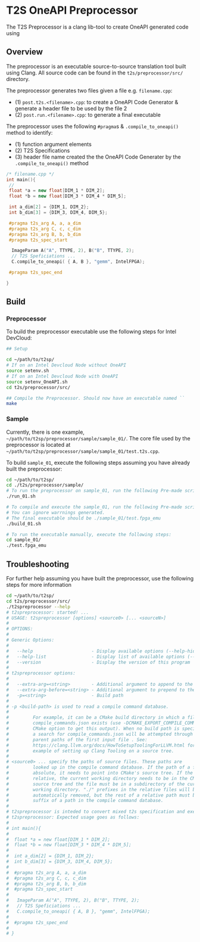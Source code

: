 # T2S OneAPI Preprocessor

The T2S Preprocessor is a clang lib-tool to create OneAPI generated code using 

## Overview

The preprocessor is an executable source-to-source translation tool built using Clang.
All source code can be found in the `t2s/preprocessor/src/` directory.

The preprocessor generates two files given a file e.g. `filename.cpp`:
- (1) `post.t2s.<filename>.cpp`: to create a OneAPI Code Generator & generate a header file to be used by the file 2
- (2) `post.run.<filename>.cpp`: to generate a final executable 

The preprocessor uses the following `#pragma`s & `.compile_to_oneapi()` method to identify:
- (1) function argument elements
- (2) T2S Specifications
- (3) header file name created the the OneAPI Code Generater by the `.compile_to_oneapi()` method

```C++
/* filename.cpp */
int main(){
 // 
 float *a = new float[DIM_1 * DIM_2];
 float *b = new float[DIM_3 * DIM_4 * DIM_5];

 int a_dim[2] = {DIM_1, DIM_2};
 int b_dim[3] = {DIM_3, DIM_4, DIM_5};

 #pragma t2s_arg A, a, a_dim
 #pragma t2s_arg C, c, c_dim
 #pragma t2s_arg B, b, b_dim
 #pragma t2s_spec_start

  ImageParam A("A", TTYPE, 2), B("B", TTYPE, 2);
  // T2S Speficiations ... 
  C.compile_to_oneapi( { A, B }, "gemm", IntelFPGA);

 #pragma t2s_spec_end

}
```

## Build

### Preprocessor

To build the preprocessor executable use the following steps for Intel DevCloud:
```bash
## Setup

cd ~/path/to/t2sp/
# If on an Intel Devcloud Node without OneAPI
source setenv.sh 
# If on an Intel Devcloud Node with OneAPI
source setenv_OneAPI.sh 
cd t2s/preprocessor/src/

## Compile the Preprocessor. Should now have an executable named ``
make 


```

### Sample

Currently, there is one example, `~/path/to/t2sp/preprocessor/sample/sample_01/`. 
The core file used by the preprocessor is located at `~/path/to/t2sp/preprocessor/sample/sample_01/test.t2s.cpp`.

To build `sample_01`, execute the following steps assuming you have already built the preprocessor:

```bash
cd ~/path/to/t2sp/
cd ./t2s/preprocessor/sample/
# To run the preprocessor on sample_01, run the following Pre-made script
./run_01.sh 

# To compile and execute the sample_01, run the following Pre-made script:
# You can ignore warrnings generated.
# The final executable should be ./sample_01/test.fpga_emu 
./build_01.sh

# To run the executable manually, execute the following steps:
cd sample_01/
./test.fpga_emu
```

## Troubleshooting

For further help assuming you have built the preprocessor, use the following steps for more information

```bash
cd ~/path/to/t2sp/
cd t2s/preprocessor/src/
./t2spreprocessor --help
# t2spreprocessor: started! ...
# USAGE: t2spreprocessor [options] <source0> [... <sourceN>]
#
# OPTIONS:
#
# Generic Options:
#
#   --help                      - Display available options (--help-hidden for more)
#   --help-list                 - Display list of available options (--help-list-hidden for more)
#   --version                   - Display the version of this program
#
# t2spreprocessor options:
#
#   --extra-arg=<string>        - Additional argument to append to the compiler command line
#   --extra-arg-before=<string> - Additional argument to prepend to the compiler command line
#   -p=<string>                 - Build path
#
# -p <build-path> is used to read a compile command database.
#
#         For example, it can be a CMake build directory in which a file named
#         compile_commands.json exists (use -DCMAKE_EXPORT_COMPILE_COMMANDS=ON
#         CMake option to get this output). When no build path is specified,
#         a search for compile_commands.json will be attempted through all
#         parent paths of the first input file . See:
#         https://clang.llvm.org/docs/HowToSetupToolingForLLVM.html for an
#         example of setting up Clang Tooling on a source tree.
#
# <source0> ... specify the paths of source files. These paths are
#         looked up in the compile command database. If the path of a file is
#         absolute, it needs to point into CMake's source tree. If the path is
#         relative, the current working directory needs to be in the CMake
#         source tree and the file must be in a subdirectory of the current
#         working directory. "./" prefixes in the relative files will be
#         automatically removed, but the rest of a relative path must be a
#         suffix of a path in the compile command database.
#
# t2spreprocessor is inteded to convert mixed t2s specification and execution code into compiliable code
# t2spreprocessor: Expected usage goes as follows: 
#
# int main(){
#
#  float *a = new float[DIM_1 * DIM_2];
#  float *b = new float[DIM_3 * DIM_4 * DIM_5];
#
#  int a_dim[2] = {DIM_1, DIM_2};
#  int b_dim[3] = {DIM_3, DIM_4, DIM_5};
#
#  #pragma t2s_arg A, a, a_dim
#  #pragma t2s_arg C, c, c_dim
#  #pragma t2s_arg B, b, b_dim
#  #pragma t2s_spec_start
#
#   ImageParam A("A", TTYPE, 2), B("B", TTYPE, 2);
#   // T2S Speficiations ... 
#   C.compile_to_oneapi( { A, B }, "gemm", IntelFPGA);
#
#  #pragma t2s_spec_end
#
# }
```

